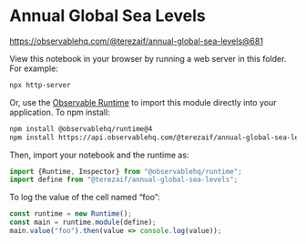 # Annual Global Sea Levels

https://observablehq.com/@terezaif/annual-global-sea-levels@681

View this notebook in your browser by running a web server in this folder. For
example:

~~~sh
npx http-server
~~~

Or, use the [Observable Runtime](https://github.com/observablehq/runtime) to
import this module directly into your application. To npm install:

~~~sh
npm install @observablehq/runtime@4
npm install https://api.observablehq.com/@terezaif/annual-global-sea-levels@681.tgz?v=3
~~~

Then, import your notebook and the runtime as:

~~~js
import {Runtime, Inspector} from "@observablehq/runtime";
import define from "@terezaif/annual-global-sea-levels";
~~~

To log the value of the cell named “foo”:

~~~js
const runtime = new Runtime();
const main = runtime.module(define);
main.value("foo").then(value => console.log(value));
~~~
